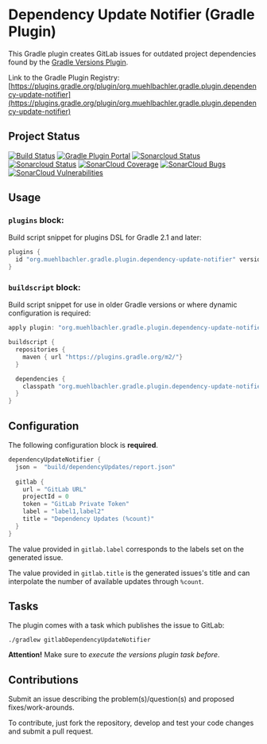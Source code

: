 # Dependency Update Notifier (Gradle Plugin)

This Gradle plugin creates GitLab issues for outdated project dependencies found by the [Gradle Versions Plugin](https://github.com/ben-manes/gradle-versions-plugin).

Link to the Gradle Plugin Registry: [https://plugins.gradle.org/plugin/org.muehlbachler.gradle.plugin.dependency-update-notifier](https://plugins.gradle.org/plugin/org.muehlbachler.gradle.plugin.dependency-update-notifier)


## Project Status

[![Build Status](https://travis-ci.org/muhlba91/gradle-dependency-update-notifier.svg?branch=master)](https://travis-ci.org/muhlba91/gradle-dependency-update-notifier)
[![Gradle Plugin Portal](https://img.shields.io/maven-metadata/v/https/plugins.gradle.org/m2/org/muehlbachler/gradle/plugin/org.muehlbachler.gradle.plugin.dependency-update-notifier/maven-metadata.xml.svg?label=Gradle%20Plugin)](https://plugins.gradle.org/plugin/org.muehlbachler.gradle.plugin.dependency-update-notifier)
[![Sonarcloud Status](https://sonarcloud.io/api/project_badges/measure?project=org.muehlbachler.gradle.plugin.dependency-update-notifier&metric=alert_status)](https://sonarcloud.io/dashboard?id=org.muehlbachler.gradle.plugin.dependency-update-notifier)
[![Sonarcloud Status](https://sonarcloud.io/api/project_badges/measure?project=org.muehlbachler.gradle.plugin.dependency-update-notifier&metric=security_rating)](https://sonarcloud.io/component_measures/metric/security_rating/list?id=org.muehlbachler.gradle.plugin.dependency-update-notifier)
[![SonarCloud Coverage](https://sonarcloud.io/api/project_badges/measure?project=org.muehlbachler.gradle.plugin.dependency-update-notifier&metric=coverage)](https://sonarcloud.io/component_measures/metric/coverage/list?id=org.muehlbachler.gradle.plugin.dependency-update-notifier)
[![SonarCloud Bugs](https://sonarcloud.io/api/project_badges/measure?project=org.muehlbachler.gradle.plugin.dependency-update-notifier&metric=bugs)](https://sonarcloud.io/component_measures/metric/reliability_rating/list?id=org.muehlbachler.gradle.plugin.dependency-update-notifier)
[![SonarCloud Vulnerabilities](https://sonarcloud.io/api/project_badges/measure?project=org.muehlbachler.gradle.plugin.dependency-update-notifier&metric=vulnerabilities)](https://sonarcloud.io/component_measures/metric/security_rating/list?id=org.muehlbachler.gradle.plugin.dependency-update-notifier)


## Usage

### `plugins` block:

Build script snippet for plugins DSL for Gradle 2.1 and later:

```groovy
plugins {
  id "org.muehlbachler.gradle.plugin.dependency-update-notifier" version "$version"
}
```

### `buildscript` block:

Build script snippet for use in older Gradle versions or where dynamic configuration is required:

```groovy
apply plugin: "org.muehlbachler.gradle.plugin.dependency-update-notifier"

buildscript {
  repositories {
    maven { url "https://plugins.gradle.org/m2/"}
  }

  dependencies {
    classpath "org.muehlbachler.gradle.plugin.dependency-update-notifier:$version"
  }
}
```


## Configuration

The following configuration block is **required**.

```groovy
dependencyUpdateNotifier {
  json =  "build/dependencyUpdates/report.json"
  
  gitlab {
    url = "GitLab URL"
    projectId = 0
    token = "GitLab Private Token"
    label = "label1,label2"
    title = "Dependency Updates (%count)"
  }
}
```

The value provided in `gitlab.label` corresponds to the labels set on the generated issue.

The value provided in `gitlab.title` is the generated issues's title and can interpolate the number of available updates through `%count`.


## Tasks

The plugin comes with a task which publishes the issue to GitLab:

```
./gradlew gitlabDependencyUpdateNotifier
``` 

**Attention!** Make sure to *execute the versions plugin task before*.


## Contributions

Submit an issue describing the problem(s)/question(s) and proposed fixes/work-arounds.

To contribute, just fork the repository, develop and test your code changes and submit a pull request.
